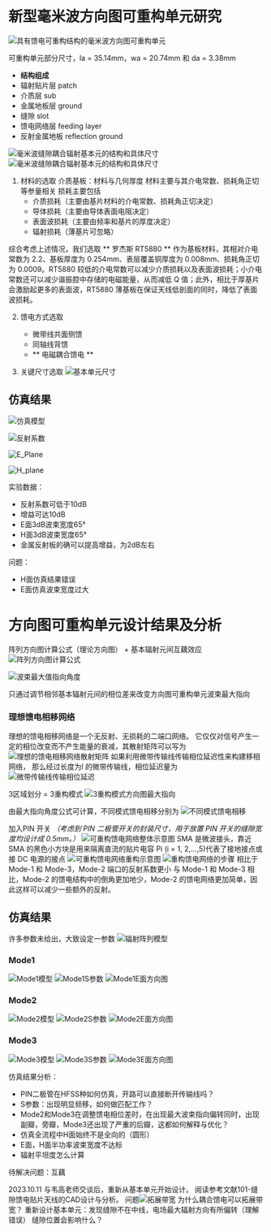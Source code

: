 # 新型毫米波方向图可重构单元研究
![具有馈电可重构结构的毫米波方向图可重构单元](/imgs/2023-09-20/6VfQIaoIoHowhKTU.png)

可重构单元部分尺寸，la = 35.14mm，wa = 20.74mm 和 da = 3.38mm


- **结构组成**
- 辐射贴片层 patch
- 介质层 sub
- 金属地板层 ground
- 缝隙 slot
- 馈电网络层 feeding layer
- 反射金属地板 reflection ground


![毫米波缝隙耦合辐射基本元的结构和具体尺寸](/imgs/2023-09-20/7SetwbPqR8H5etUO.png)    ![毫米波缝隙耦合辐射基本元的结构和具体尺寸](/imgs/2023-09-20/9zQ2SWdgc1hHT7dh.png)


1. 材料的选取
	介质基板：材料与几何厚度
	   材料主要与其介电常数、损耗角正切等参量相关
	   损耗主要包括
	  - 介质损耗（主要由基片材料的介电常数、损耗角正切决定）
	  - 导体损耗（主要由导体表面电阻决定）
      - 表面波损耗（主要由频率和基片的厚度决定）
	  - 辐射损耗（薄基片可忽略）

综合考虑上述情况，我们选取 ** 罗杰斯 RT5880 ** 作为基板材料，其相对介电常数为 2.2、基板厚度为 0.254mm、表层覆盖铜厚度为 0.008mm、损耗角正切为 0.0009。RT5880 较低的介电常数可以减少介质损耗以及表面波损耗；小介电常数还可以减少谐振腔中存储的电磁能量，从而减低 Q 值；此外，相比于厚基片会激励起更多的表面波，RT5880 薄基板在保证天线低剖面的同时，降低了表面波损耗。

2. 馈电方式选取
	- 微带线共面侧馈
	- 同轴线背馈
	-  ** 电磁耦合馈电	**

3. 关键尺寸选取
![基本单元尺寸](/imgs/2023-10-07/IYjezEf0cV8elFMC.png)

## 仿真结果
![仿真模型](/imgs/2023-10-07/ZuUPZL6RMkr0f3Ug.png)

![反射系数](/imgs/2023-10-07/apmG3F30FoX4HcVb.png)

![E_Plane](/imgs/2023-10-07/z9E1QUZm9oW7uN9s.png)

![H_plane](/imgs/2023-10-07/6cHGIxyb3PsUftaH.png)

实验数据：
- 反射系数可低于10dB
- 增益可达10dB
- E面3dB波束宽度65°
- H面3dB波束宽度65°
- 金属反射板的确可以提高增益，为2dB左右

问题：
- H面仿真结果错误
- E面仿真波束宽度过大

# 方向图可重构单元设计结果及分析
阵列方向图计算公式（理论方向图） + 基本辐射元间互藕效应
![阵列方向图计算公式](/imgs/2023-10-07/GGR4qcLp8zoUxP15.jpeg)

![波束最大值指向角度](/imgs/2023-10-07/3YwnGXqNJQGl6slR.png)

只通过调节相邻基本辐射元间的相位差来改变方向图可重构单元波束最大指向

### 理想馈电相移网络

理想的馈电相移网络是一个无反射、无损耗的二端口网络。
它仅仅对信号产生一定的相位改变而不产生能量的衰减，其散射矩阵可以写为
![理想的馈电相移网络散射矩阵](/imgs/2023-10-07/UOkoRKvntnA91N04.png)
如果利用微带传输线传输相位延迟性来构建移相网络，
那么经过长度为l 的微带传输线，相位延迟量为
![微带传输线传输相位延迟](/imgs/2023-10-07/gSJaZ2bwNlBKyFPg.png)

3区域划分 = 3重构模式
![3重构模式方向图最大指向](/imgs/2023-10-07/zc2WqC04MFWL5OoY.png)

由最大指向角度公式可计算，不同模式馈电相移分别为
![不同模式馈电相移](/imgs/2023-10-07/CwrlYiA5g2H4HJ1X.png)

加入PIN 开关
*（考虑到 PIN 二极管开关的封装尺寸，用于放置 PIN 开关的缝隙宽度均设计成 0.5mm。）*
![可重构馈电网络整体示意图](/imgs/2023-10-07/sLjqZ2BRoJ6iaxSw.png)
SMA 是微波接头，靠近 SMA 的黑色小方块是用来隔离直流的贴片电容
Pi (i = 1, 2,…,5)代表了接地接点或接 DC 电源的接点
![可重构馈电网络重构示意图](/imgs/2023-10-07/VRxzY9Nu9qZZkxvD.png)
![重构馈电网络的步骤](/imgs/2023-10-07/g3JJQlDbE3W9DKC9.png)
相比于 Mode-1 和 Mode-3，Mode-2 端口的反射系数更小
与 Mode-1 和 Mode-3 相比，Mode-2 的馈电结构中的倒角更加地少，Mode-2 的馈电网络更加简单，因此这样可以减少一些额外的反射。

## 仿真结果
许多参数未给出，大致设定一参数
![辐射阵列模型](/imgs/2023-10-08/y2hZ23aB3hhAOsv8.png)
### Mode1
![Mode1模型](/imgs/2023-10-08/hI1Vu9pm41tObQzm.jpeg)
![Mode1S参数](/imgs/2023-10-08/Ym54rGTzcErVNT2k.jpeg)
![Mode1E面方向图](/imgs/2023-10-08/NtpbK2w8uVzme1si.jpeg)
### Mode2
![Mode2模型](/imgs/2023-10-08/sYmk10P3l6zVJXAg.png)
![Mode2S参数](/imgs/2023-10-08/sVAGGXonkQSGEVor.png)
![Mode2E面方向图](/imgs/2023-10-08/z5J5FlrLKFbGbvGW.png)
### Mode3
![Mode3模型](/imgs/2023-10-08/Tr5gEKjvQ7j0PUMx.png)
![Mode3S参数](/imgs/2023-10-08/7JMzIpl9EsBkHOtt.png)
![Mode3E面方向图](/imgs/2023-10-08/sSzuoTQrkOKtD6DO.png)

仿真结果分析：
- PIN二极管在HFSS种如何仿真，开路可以直接断开传输线吗？
- S参数：出现明显频移，如何做匹配工作？
- Mode2和Mode3在调整馈电相位差时，在出现最大波束指向偏转同时，出现副瓣，旁瓣，Mode3还出现了严重的后瓣，这都如何解释与优化？
- 仿真全流程中H面始终不是全向的（圆形）
- E面，H面半功率波束宽度不达标
- 辐射平坦度怎么计算

待解决问题：互藕

2023.10.11
与韦高老师交谈后，重新从基本单元开始设计。
阅读参考文献101-缝隙馈电贴片天线的CAD设计与分析。
问题![拓展带宽](/imgs/2023-10-11/uF1e5pv75jJaiRbK.png)
为什么耦合馈电可以拓展带宽？
重新设计基本单元：发现缝隙不在中线，电场最大辐射方向有所偏转（理解错误）
缝隙位置会影响什么？


<!--stackedit_data:
eyJoaXN0b3J5IjpbMTkwNTMzMDQ3MSw0MDQyNzY4MzQsLTE4Mj
M5ODc3ODUsMTM2MzI2NjA4NSwtOTQzNTQ1Nzg0LC0xMzI2MDAx
NTEwLDEwODAwNjQxNTksMTY1NzU2MTQxNCwtMTEzMTE3NDUsMT
Q3MjU3NTA5OCwtMTU0ODU2NzU4MSwxNTQ5Mjk2NDg1LDQ1NjYy
MTc3LC0xOTQ5NTQyMzQ0XX0=
-->